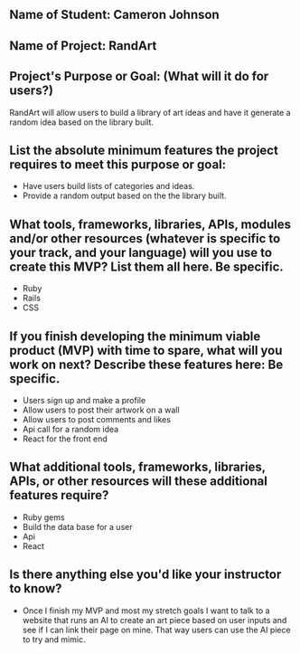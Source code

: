 ## Name of Student: Cameron Johnson

## Name of Project: RandArt

## Project's Purpose or Goal: (What will it do for users?)
RandArt will allow users to build a library of art ideas and have it generate a random idea based on the library built.

## List the absolute minimum features the project requires to meet this purpose or goal:
* Have users build lists of categories and ideas.
* Provide a random output based on the the library built.

## What tools, frameworks, libraries, APIs, modules and/or other resources (whatever is specific to your track, and your language) will you use to create this MVP? List them all here. Be specific.
* Ruby 
* Rails
* CSS

## If you finish developing the minimum viable product (MVP) with time to spare, what will you work on next? Describe these features here: Be specific.
* Users sign up and make a profile 
* Allow users to post their artwork on a wall
* Allow users to post comments and likes
* Api call for a random idea
* React for the front end

## What additional tools, frameworks, libraries, APIs, or other resources will these additional features require?
* Ruby gems
* Build the data base for a user  
* Api 
* React 

## Is there anything else you'd like your instructor to know? 
* Once I finish my MVP and most my stretch goals I want to talk to a website that runs an AI to create an art piece based on user inputs and see if I can link their page on mine. That way users can use the AI piece to try and mimic.